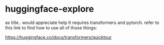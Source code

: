# huggingface-explore
as title.. would appreciate help
It requires transformers and pytorch. 
refer to this link to find how to use all of those things:

https://huggingface.co/docs/transformers/quicktour
